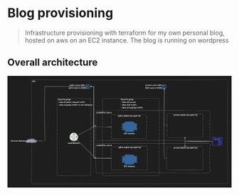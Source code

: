 # Blog provisioning

> Infrastructure provisioning with terraform for my own personal blog, hosted on aws on an EC2 instance.
> The blog is running on wordpress


## Overall architecture

![blog-architecture](blog-architecture.png "Blog Architecture")
